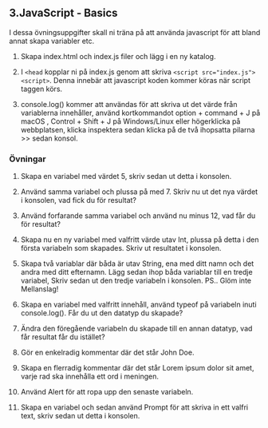 ## 3.JavaScript - Basics

I dessa övningsuppgifter skall ni träna på att använda javascript för att bland annat skapa variabler etc.

1. Skapa index.html och index.js filer och lägg i en ny katalog.

2. I ```<head``` kopplar ni på index.js genom att skriva ```<script src="index.js"><script>```. Denna innebär att javascript koden kommer köras när script taggen körs.

3. console.log() kommer att användas för att skriva ut det värde från variablerna innehåller, använd kortkommandot option + command + J på macOS , Control + Shift + J på Windows/Linux eller högerklicka på webbplatsen, klicka inspektera sedan klicka på de två ihopsatta pilarna >> sedan konsol. 

### Övningar

1. Skapa en variabel med värdet 5, skriv sedan ut detta i konsolen.

2. Använd samma variabel och plussa på med 7. Skriv nu ut det nya värdet i konsolen, vad fick du för resultat?

3. Använd forfarande samma variabel och använd nu minus 12, vad får du för resultat?

4. Skapa nu en ny variabel med valfritt värde utav Int, plussa på detta i den första variabeln som skapades. Skriv ut resultatet i konsolen.

5. Skapa två variablar där båda är utav String, ena med ditt namn och det andra med ditt efternamn. 
Lägg sedan ihop båda variablar till en tredje variabel, Skriv sedan ut den tredje variabeln i konsolen. PS.. Glöm inte Mellanslag!

6. Skapa en variabel med valfritt innehåll, använd typeof på variabeln inuti console.log(). Får du ut den datatyp du skapade?

7. Ändra den föregående variabeln du skapade till en annan datatyp, vad får resultat får du istället?

8. Gör en enkelradig kommentar där det står John Doe.

9. Skapa en flerradig kommentar där det står Lorem ipsum dolor sit amet, varje rad ska innehålla ett ord i meningen.

10. Använd Alert för att ropa upp den senaste variabeln.

11. Skapa en variabel och sedan använd Prompt för att skriva in ett valfri text, skriv sedan ut detta i konsolen.



